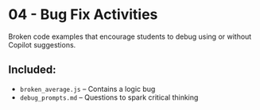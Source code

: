 # 04 - Bug Fix Activities

Broken code examples that encourage students to debug using or without Copilot suggestions.

## Included:
- `broken_average.js` – Contains a logic bug
- `debug_prompts.md` – Questions to spark critical thinking
